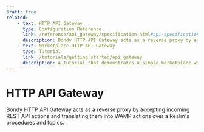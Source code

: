 ```yaml
---
draft: true
related:
    - text: HTTP API Gateway
      type: Configuration Reference
      link: /reference/api_gateway/specification.html#api-specification-object
      description: Bondy HTTP API Gateway acts as a reverse proxy by accepting incoming REST API actions and translating them into WAMP actions over a Realm's procedures and topics.
    - text: Marketplace HTTP API Gateway
      type: Tutorial
      link: /tutorials/getting_started/api_gateway
      description: A tutorial that demonstrates a simple marketplace with Python microservices and a VueJS Web App.
---
```

# HTTP API Gateway
Bondy HTTP API Gateway acts as a reverse proxy by accepting incoming REST API actions and translating them into WAMP actions over a Realm's procedures and topics.